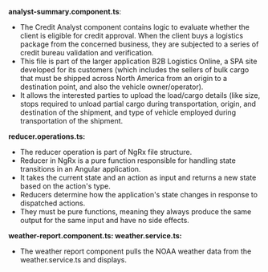 
**analyst-summary.component.ts**: 
* The Credit Analyst component contains logic to evaluate whether the client is eligible for credit approval. When the client buys a logistics package from the concerned business, they are subjected to a series of credit bureau validation and verification.
* This file is part of the larger application B2B Logistics Online, a SPA site developed for its customers (which includes the sellers of bulk cargo that must be shipped across North America from an origin to a destination point, and also the vehicle owner/operator).
* It allows the interested parties to upload the load/cargo details (like size, stops required to unload partial cargo during transportation, origin, and destination of the shipment, and type of vehicle employed during transportation of the shipment.

**reducer.operations.ts:** 
* The reducer operation is part of NgRx file structure.
* Reducer in NgRx is a pure function responsible for handling state transitions in an Angular application.
* It takes the current state and an action as input and returns a new state based on the action's type.
* Reducers determine how the application's state changes in response to dispatched actions.
* They must be pure functions, meaning they always produce the same output for the same input and have no side effects.

**weather-report.component.ts:
weather.service.ts:**
* The weather report component pulls the NOAA weather data from the weather.service.ts and displays.
